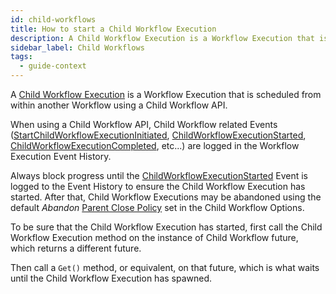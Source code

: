 ```yaml
---
id: child-workflows
title: How to start a Child Workflow Execution
description: A Child Workflow Execution is a Workflow Execution that is scheduled from within another Workflow using a Child Workflow API.
sidebar_label: Child Workflows
tags:
  - guide-context
---
```


A [Child Workflow Execution](/concepts/what-is-a-child-workflow-execution) is a Workflow Execution that is scheduled from within another Workflow using a Child Workflow API.

When using a Child Workflow API, Child Workflow related Events ([StartChildWorkflowExecutionInitiated](/references/events#startchildworkflowexecutioninitiated), [ChildWorkflowExecutionStarted](/references/events#childworkflowexecutionstarted), [ChildWorkflowExecutionCompleted](/references/events#childworkflowexecutioncompleted), etc...) are logged in the Workflow Execution Event History.

Always block progress until the [ChildWorkflowExecutionStarted](/references/events#childworkflowexecutionstarted) Event is logged to the Event History to ensure the Child Workflow Execution has started.
After that, Child Workflow Executions may be abandoned using the default _Abandon_ [Parent Close Policy](/concepts/what-is-a-parent-close-policy) set in the Child Workflow Options.

To be sure that the Child Workflow Execution has started, first call the Child Workflow Execution method on the instance of Child Workflow future, which returns a different future.

Then call a `Get()` method, or equivalent, on that future, which is what waits until the Child Workflow Execution has spawned.
